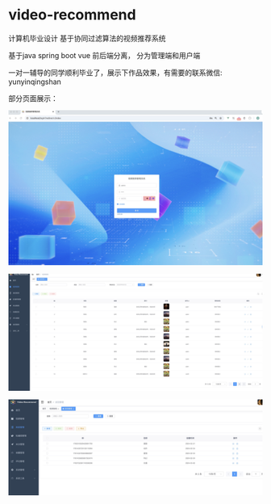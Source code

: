 # video-recommend
计算机毕业设计 基于协同过滤算法的视频推荐系统

基于java spring boot vue 
前后端分离， 分为管理端和用户端

一对一辅导的同学顺利毕业了，展示下作品效果，有需要的联系微信: yunyinqingshan

部分页面展示：

![示例1](1.jpg)

![示例3](2.jpg)

![示例3](3.jpg)

